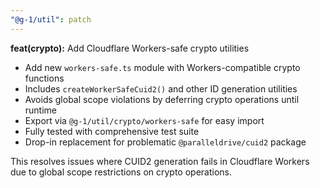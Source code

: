 ```yaml
---
"@g-1/util": patch
---
```


**feat(crypto):** Add Cloudflare Workers-safe crypto utilities

- Add new `workers-safe.ts` module with Workers-compatible crypto functions
- Includes `createWorkerSafeCuid2()` and other ID generation utilities
- Avoids global scope violations by deferring crypto operations until runtime
- Export via `@g-1/util/crypto/workers-safe` for easy import
- Fully tested with comprehensive test suite
- Drop-in replacement for problematic `@paralleldrive/cuid2` package

This resolves issues where CUID2 generation fails in Cloudflare Workers due to
global scope restrictions on crypto operations.
